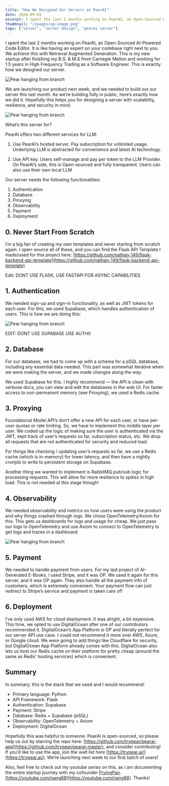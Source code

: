 ```yaml
---
title: "How We Designed Our Servers at PearAI"
date: 2024-09-01
excerpt: I spent the last 2 months working on PearAI, an Open-Sourced AI-Powered Code Editor. It is like having an expert on your codebase right next to you. We achieve this with Retrieval Augmented Generation. This is my new startup after finishing my B.S. & M.S from Carnegie Mellon and working for 1.5 years in High Frequency Trading as a Software Engineer. This is exactly how we designed our server.
thumbnail: "/images/og-image.png"
tags: ["server", "server design", "pearai server"]
---
```


I spent the last 2 months working on PearAI, an Open-Sourced AI-Powered Code Editor. It is like having an expert on your codebase right next to you. We achieve this with Retrieval Augmented Generation. This is my new startup after finishing my B.S. & M.S from Carnegie Mellon and working for 1.5 years in High Frequency Trading as a Software Engineer. This is exactly how we designed our server.

![Pear hanging from branch](/images/blog/pear-hanging-from-branch.png)

We are launching our product next week, and we needed to build out our server this last month. As we’re building fully in public, here’s exactly how we did it. Hopefully this helps you for designing a server with scalability, resilience, and security in mind.

![Pear hanging from branch](/images/blog/pearai-server-option.png)

What’s this server for?

PearAI offers two different services for LLM:

1. Use PearAI’s hosted server. Pay subscription for unlimited usage. Underlying LLM is abstracted for convenience and latest AI technology.

2. Use API key. Users self-manage and pay per token to the LLM Provider. On PearAI’s side, this is Open-sourced and fully transparent. Users can also use their own local LLM

Our server needs the following functionalities:

1. Authentication
2. Database
3. Proxying
4. Observability
5. Payment
6. Deployment

## 0. Never Start From Scratch

I’m a big fan of creating my own templates and never starting from scratch again. I open-source all of these, and you can find the Flask API Template I made/used for this project here: [https://github.com/nathan-149/flask-backend-api-template](https://github.com/nathan-149/flask-backend-api-template)

Edit: DONT USE FLASK, USE FASTAPI FOR ASYNC CAPABILITIES

## 1. Authentication

We needed sign-up and sign-in functionality, as well as JWT tokens for each user. For this, we used Supabase, which handles authentication of users. This is how we are doing this:

![Pear hanging from branch](/images/blog/pearai-authentication-flow.png)

EDIT: DONT USE SUPABASE USE AUTH0

## 2. Database

For our database, we had to come up with a schema for a pSQL database, including any essential data needed. This part was somewhat iterative when we were making the server, and we made changes along the way.

We used Supabase for this. I highly recommend — the API is clean with verbose docs, you can view and edit the databases in the web UI. For faster access to non-permanent memory (see Proxying), we used a Redis cache.

## 3. Proxying

Foundational Model API’s don’t offer a new API for each user, or have per-user quotas or rate limiting. So, we have to implement this middle layer per user. We coded up the logic of making sure the user is authenticated via the JWT, kept track of user’s requests so far, subscription status, etc. We drop all requests that are not authenticated for security and reduced load.

For things like checking / updating user’s requests so far, we use a Redis cache (which is in-memory) for lower latency, and then have a nightly cronjob to write to persistent storage on Supabase.

Another thing we wanted to implement is RabbitMQ pub/sub logic for processing requests. This will allow for more resilience to spikes in high load. This is not needed at this stage though!

## 4. Observability

We needed observability and metrics on how users were using the product and why things crashed through logs. We chose OpenTelemetry/Axiom for this. This gets us dashboards for logs and usage for cheap. We just pass our logs to OpenTelemetry and use Axiom to connect to OpenTelemetry to get logs and traces in a dashboard:

![Pear hanging from branch](/images/blog/axiom-dashboard.png)

## 5. Payment

We needed to handle payment from users. For my last project of AI-Generated E-Books, I used Stripe, and it was OP. We used it again for this server, and it was OP again. They also handle all the payment info of customers, which is extremely convenient. Your payment flow can just redirect to Stripe’s service and payment is taken care of!

## 6. Deployment

I’ve only used AWS for cloud deployment. It was alright, a bit expensive. This time, we opted to use DigitalOcean after one of our contributors recommended it. DigitalOcean’s App Platform is OP and literally perfect for our server API use case. I could not recommend it more over AWS, Azure, or Google cloud. We were going to add things like Cloudflare for security, but DigitalOcean App Platform already comes with this. DigitalOcean also lets us host our Redis cache on their platform for pretty cheap (around the same as Redis’ hosting services) which is convenient.

## Summary

In summary, this is the stack that we used and I would recommend:

- Primary language: Python
- API Framework: Flask
- Authentication: Supabase
- Payment: Stripe
- Database: Redis + Supabase (pSQL)
- Observability: OpenTelemetry + Axiom
- Deployment: DigitalOcean

Hopefully this was helpful to someone. PearAI is open-sourced, so please help us out by starring the repo here: [https://github.com/trypear/pearai-app](https://github.com/trypear/pearai-master), and consider contributing! If you’d like to use the app, join the wait list here [https://trypear.ai/](https://trypear.ai/). We’re launching next week to our first batch of users!

Also, feel free to check out my youtube series on this, as I am documenting the entire startup journey with my cofounder [FryingPan](https://youtube.com/@FryingPan). [https://youtube.com/nang88](https://youtube.com/nang88). Thanks!

